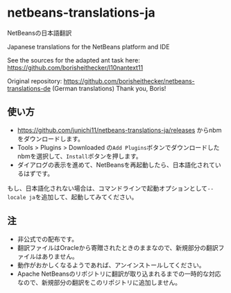 # netbeans-translations-ja

NetBeansの日本語翻訳

Japanese translations for the NetBeans platform and IDE

See the sources for the adapted ant task here: 
https://github.com/borisheithecker/l10nantext11

Original repository: https://github.com/borisheithecker/netbeans-translations-de (German translations) Thank you, Boris!

## 使い方

- https://github.com/junichi11/netbeans-translations-ja/releases からnbmをダウンロードします。
- Tools > Plugins > Downloaded の`Add Plugins`ボタンでダウンロードしたnbmを選択して、`Install`ボタンを押します。
- ダイアログの表示を進めて、NetBeansを再起動したら、日本語化されているはずです。

もし、日本語化されない場合は、コマンドラインで起動オプションとして`--locale ja`を追加して、起動してみてください。

## 注

- 非公式での配布です。
- 翻訳ファイルはOracleから寄贈されたときのままなので、新規部分の翻訳ファイルはありません。
- 動作がおかしくなるようであれば、アンインストールしてください。
- Apache NetBeansのリポジトリに翻訳が取り込まれるまでの一時的な対応なので、新規部分の翻訳をこのリポジトリに追加しません。
